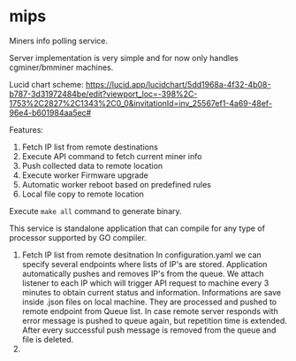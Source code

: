 # mips
Miners info polling service.

Server implementation is very simple and for now only handles
cgminer/bmminer machines.

Lucid chart scheme: https://lucid.app/lucidchart/5dd1968a-4f32-4b08-b787-3d31972484be/edit?viewport_loc=-398%2C-1753%2C2827%2C1343%2C0_0&invitationId=inv_25567ef1-4a69-48ef-96e4-b601984aa5ec#

Features:
<ol>
    <li>Fetch IP list from remote destinations</li>
    <li>Execute API command to fetch current miner info</li>
    <li>Push collected data to remote location</li>
    <li>Execute worker Firmware upgrade</li>
    <li>Automatic worker reboot based on predefined rules</li>
    <li>Local file copy to remote location</li>
</ol>

Execute `make all` command to generate binary.

This service is standalone application that can compile for any type of processor supported by GO compiler.

1. Fetch IP list from remote desitnation
In configuration.yaml we can specify several endpoints where lists of IP's are stored. Application automatically pushes and removes IP's from the queue.
We attach listener to each IP which will trigger API request to machine every 3 minutes to obtain current status and information.
Informations are save inside .json files on local machine. They are processed and pushed to remote endpoint from Queue list. In case remote server responds with
error message is pushed to queue again, but repetition time is extended. After every successful push message is removed from the queue and file is deleted.
2. 
